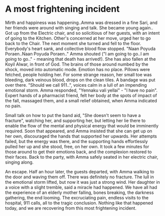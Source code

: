 # A most frightening incident

Mirth and happiness was happening..Amma was dressed in a fine Sari, and her friends were around with singing and talk. She became young again.. Got up from the Electric chair, and so solicitious of her guests, with an intent of going to the Kitchen. Other's concerned at her move, urged her to go back to the Chair. The next moment she turned and fell to the floor.
Everybody's heart sank, and collective blood flow stopped. "Naan Poyuda Poraen..Naan Poyuda Poraen.." Amma shouted ("I am going to go..I am going to go.." - meaning that death has arrived!).  She has also fallen at the Koyil Alwar, in front of God.  The brains of those around numbed by the shock, moved into automatic mode. Emotion has no place. Pillows were fetched, people holding her. For some strange reason, her small toe was bleeding, dark veinous blood, drops on the clean tiles. A bandage was put over there. "Should we call 911..", voices calm in a lull of an impending emotional storm. Amma responded, "Yennaku vali yellai" - "I have no pain". Expert hands of a pharmacist friend, felt her body at the spots of impact of the fall, massaged them, and a small relief obtained, when Amma indicated no pain.

Small talk on how to put the band aid, "She doesn't seem to have a fracture", watching her, and supporting her, but letting her lie there to enable the flow of the mental and physical energy that would be imminently required. Soon that appeared, and Amma insisted that she can get up on her own, discouraged the hands that supported her upwards. Her attempts failed, but the energy was there, and the supporting hands effortlessly pulled her up and she stood, free, on her own.  It took a few minutes for those around to get their emotions back, and the complexion restored to their faces. Back to the party, with Amma safely seated in her electric chair, singing along.

An escape. Half an hour later, the guests departed, with Amma walking to the door and waving them off. There was definitely no fracture. The lull in the emotional storm lifted, but now it was just a strong wind. Her daughter in a voice with a slight tremble, said a miracle had happened. We have all had the experience of an elderly mother falling, bones breaking, the darkness gathering, the end looming. The excruciating pain, endless visits to the hospital, 911 calls, all to the tragic conclusion.  Nothing like that happened today, and we are recovering from this most frightening incident.
